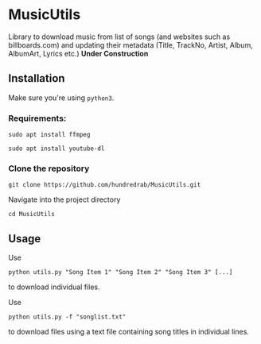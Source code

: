 # MusicUtils
Library to download music from list of songs (and websites such as billboards.com) and updating their metadata (Title, TrackNo, Artist, Album, AlbumArt, Lyrics etc.) **Under Construction**

## Installation

Make sure you're using `python3`.

### Requirements:

`sudo apt install ffmpeg`

`sudo apt install youtube-dl`


### Clone the repository

`git clone https://github.com/hundredrab/MusicUtils.git`

Navigate into the project directory

`cd MusicUtils`


## Usage

Use 

`python utils.py "Song Item 1" "Song Item 2" "Song Item 3" [...]` 

to download individual files.

Use 

`python utils.py -f "songlist.txt"`

to download files using a text file containing song titles in individual lines.
